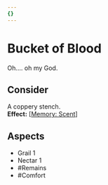 ```yaml
---
{}
---
```

# Bucket of Blood
Oh.... oh my God.
## Consider
A coppery stench.<br>
**Effect:** [[Memory: Scent](https://uadaf.theevilroot.xyz/rowenarium/element/mem.scent)]
## Aspects
- Grail 1
- Nectar 1
- #Remains
- #Comfort